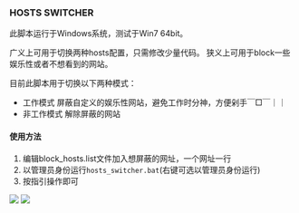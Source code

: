 ### HOSTS SWITCHER

此脚本运行于Windows系统，测试于Win7 64bit。

广义上可用于切换两种hosts配置，只需修改少量代码。
狭义上可用于block一些娱乐性或者不想看到的网站。

目前此脚本用于切换以下两种模式：
* 工作模式
屏蔽自定义的娱乐性网站，避免工作时分神，方便剁手￣□￣｜｜
* 非工作模式
解除屏蔽的网站

#### 使用方法
1. 编辑block_hosts.list文件加入想屏蔽的网址，一个网址一行
2. 以管理员身份运行`hosts_switcher.bat`(右键可选以管理员身份运行)
3. 按指引操作即可

![](http://7pullj.com1.z0.glb.clouddn.com/tuchuang%2Fhosts_switcher.png)
![](http://7pullj.com1.z0.glb.clouddn.com/tuchuang%2Fnuli.png)
